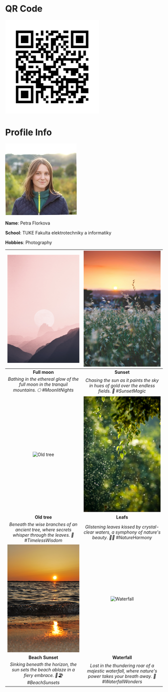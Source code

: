 # QR Code
![](images/namakany-instagram-qr.png)


# Profile Info

![](images/petra-profile-pic.jpg) 


**Name**:  Petra Florkova 

**School**: TUKE Fakulta elektrotechniky a informatiky

**Hobbies**: Photography

| ![Full moon](images/1.jpg) | ![Sunset](images/4.jpg) |
| :------------------------: | :----------------------: |
| **Full moon**              | **Sunset**               |
| *Bathing in the ethereal glow of the full moon in the tranquil mountains. 🌕 #MoonlitNights* | *Chasing the sun as it paints the sky in hues of gold over the endless fields. 🌅 #SunsetMagic* |
| ![Old tree](images/2.jpg) | ![Leafs](images/5.jpg) |
| **Old tree**              | **Leafs**               |
| *Beneath the wise branches of an ancient tree, where secrets whisper through the leaves. 🌳 #TimelessWisdom* | *Glistening leaves kissed by crystal-clear waters, a symphony of nature's beauty. 🍃💧 #NatureHarmony* |
| ![Beach Sunset](images/3.jpg) | ![Waterfall](images/6.jpg) |
| **Beach Sunset**              | **Waterfall**               |
| *Sinking beneath the horizon, the sun sets the beach ablaze in a fiery embrace. 🌅🏖️ #BeachSunsets* | *Lost in the thundering roar of a majestic waterfall, where nature's power takes your breath away. 🌊 #WaterfallWonders* |
